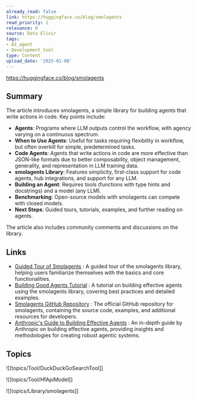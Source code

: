 ```yaml
---
already_read: false
link: https://huggingface.co/blog/smolagents
read_priority: 2
relevance: 0
source: Data Elixir
tags:
- AI_agent
- Development_tool
type: Content
upload_date: '2025-01-08'
---
```


https://huggingface.co/blog/smolagents
## Summary

The article introduces smolagents, a simple library for building agents that write actions in code. Key points include:

- **Agents**: Programs where LLM outputs control the workflow, with agency varying on a continuous spectrum.
- **When to Use Agents**: Useful for tasks requiring flexibility in workflow, but often overkill for simple, predetermined tasks.
- **Code Agents**: Agents that write actions in code are more effective than JSON-like formats due to better composability, object management, generality, and representation in LLM training data.
- **smolagents Library**: Features simplicity, first-class support for code agents, hub integrations, and support for any LLM.
- **Building an Agent**: Requires tools (functions with type hints and docstrings) and a model (any LLM).
- **Benchmarking**: Open-source models with smolagents can compete with closed models.
- **Next Steps**: Guided tours, tutorials, examples, and further reading on agents.

The article also includes community comments and discussions on the library.
## Links

- [Guided Tour of Smolagents](https://huggingface.co/docs/smolagents/guided_tour) : A guided tour of the smolagents library, helping users familiarize themselves with the basics and core functionalities.
- [Building Good Agents Tutorial](https://huggingface.co/docs/smolagents/tutorials/building_good_agents) : A tutorial on building effective agents using the smolagents library, covering best practices and detailed examples.
- [Smolagents GitHub Repository](https://github.com/huggingface/smolagents) : The official GitHub repository for smolagents, containing the source code, examples, and additional resources for developers.
- [Anthropic's Guide to Building Effective Agents](https://www.anthropic.com/research/building-effective-agents) : An in-depth guide by Anthropic on building effective agents, providing insights and methodologies for creating robust agentic systems.

## Topics

![[topics/Tool/DuckDuckGoSearchTool]]

![[topics/Tool/HfApiModel]]

![[topics/Library/smolagents]]